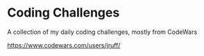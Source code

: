 # Coding Challenges
A collection of my daily coding challenges, mostly from CodeWars

https://www.codewars.com/users/jruff/
